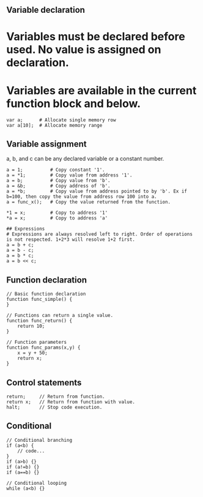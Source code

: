 ## Variable declaration
# Variables must be declared before used. No value is assigned on declaration.
# Variables are available in the current function block and below.
```
var a;      # Allocate single memory row
var a[10];  # Allocate memory range
```

## Variable assignment
a, b, and c can be any declared variable or a constant number.
```
a = 1;          # Copy constant '1'.
a = *1;         # Copy value from address '1'.
a = b;          # Copy value from 'b'.
a = &b;         # Copy address of 'b'.
a = *b;         # Copy value from address pointed to by 'b'. Ex if b=100, then copy the value from address row 100 into a.
a = func_x();   # Copy the value returned from the function.

*1 = x;         # Copy to address '1'
*a = x;         # Copy to address 'a'

## Expressions
# Expressions are always resolved left to right. Order of operations is not respected. 1+2*3 will resolve 1+2 first.
a = b + c;
a = b - c;
a = b * c;
a = b << c;
``` 

## Function declaration
```
// Basic function declaration
function func_simple() {
}

// Functions can return a single value.
function func_return() {
    return 10;
}

// Function parameters
function func_params(x,y) {
    x = y + 50;
    return x;
}
```

## Control statements
```
return;     // Return from function.
return x;   // Return from function with value.
halt;       // Stop code execution.
```

## Conditional
```
// Conditional branching
if (a<b) {
    // code...
}
if (a>b) {}
if (a!=b) {}
if (a==b) {}

// Conditional looping
while (a<b) {}
```